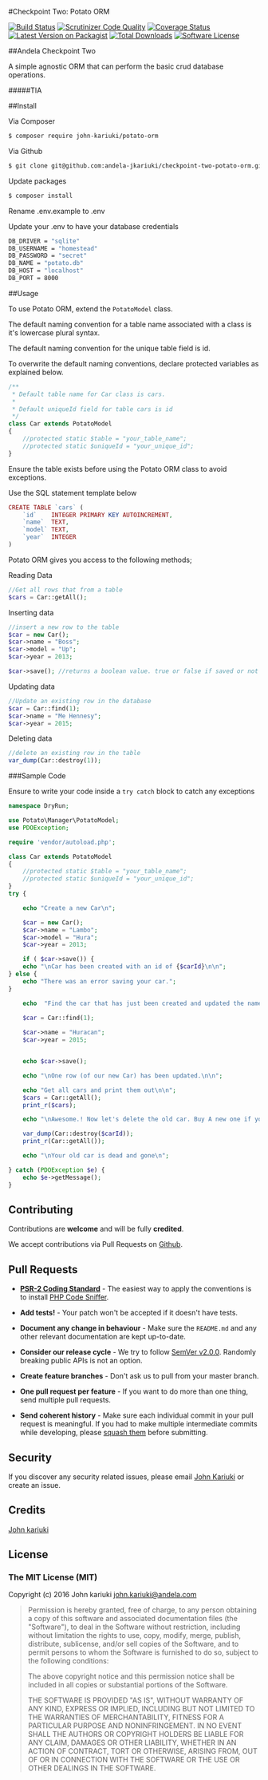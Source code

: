 #Checkpoint Two: Potato ORM

[![Build Status](https://travis-ci.org/andela-jkariuki/checkpoint-two-potato-orm.svg?branch=master)](https://travis-ci.org/andela-jkariuki/checkpoint-two-potato-orm)
[![Scrutinizer Code Quality](https://scrutinizer-ci.com/g/andela-jkariuki/checkpoint-two-potato-orm/badges/quality-score.png?b=master)](https://scrutinizer-ci.com/g/andela-jkariuki/checkpoint-two-potato-orm/?branch=master)
[![Coverage Status](https://coveralls.io/repos/github/andela-jkariuki/checkpoint-two-potato-orm/badge.svg?branch=develop)](https://coveralls.io/github/andela-jkariuki/checkpoint-two-potato-orm?branch=develop)
[![Latest Version on Packagist][ico-version]][link-packagist]
[![Total Downloads][ico-downloads]][link-downloads]
[![Software License][ico-license]](https://github.com/andela-jkariuki/checkpoint-two-potato-orm)

##Andela Checkpoint Two

A simple agnostic ORM that can perform the basic crud database operations.

#####TIA

##Install

Via Composer

```bash
$ composer require john-kariuki/potato-orm
```
Via Github

``` bash
$ git clone git@github.com:andela-jkariuki/checkpoint-two-potato-orm.git
```

Update packages

``` bash
$ composer install
```

Rename .env.example to .env

Update your .env to have your database credentials

```bash
DB_DRIVER = "sqlite"
DB_USERNAME = "homestead"
DB_PASSWORD = "secret"
DB_NAME = "potato.db"
DB_HOST = "localhost"
DB_PORT = 8000
```

##Usage

To use Potato ORM, extend the ```PotatoModel``` class. 

The default naming convention for a table name associated with a class is it's lowercase plural syntax.

The default naming convention for the unique table field is id.

To overwrite the default naming conventions, declare protected variables as explained below.

```php
/**
 * Default table name for Car class is cars.
 *
 * Default uniqueId field for table cars is id
 */
class Car extends PotatoModel
{
    //protected static $table = "your_table_name";
    //protected static $uniqueId = "your_unique_id";
}
```
Ensure the table exists before using the Potato ORM class to avoid exceptions.

Use the SQL statement template below

```php
CREATE TABLE `cars` (
	`id`	INTEGER PRIMARY KEY AUTOINCREMENT,
	`name`	TEXT,
	`model`	TEXT,
	`year`	INTEGER
)
```

Potato ORM gives you access to the following methods;

Reading Data
```php
//Get all rows that from a table
$cars = Car::getAll();
```

Inserting data
```php
//insert a new row to the table
$car = new Car();
$car->name = "Boss";
$car->model = "Up";
$car->year = 2013;

$car->save(); //returns a boolean value. true or false if saved or not respectively.
```

Updating data
```php
//Update an existing row in the database
$car = Car::find(1);
$car->name = "Me Hennesy";
$car->year = 2015;
```
Deleting data
```php
//delete an existing row in the table
var_dump(Car::destroy(1));
```
###Sample Code

Ensure to write your code inside a ```try catch``` block to catch any exceptions

```php
namespace DryRun;

use Potato\Manager\PotatoModel;
use PDOException;

require 'vendor/autoload.php';

class Car extends PotatoModel
{
    //protected static $table = "your_table_name";
    //protected static $uniqueId = "your_unique_id";
}
try {

    echo "Create a new Car\n";

    $car = new Car();
    $car->name = "Lambo";
    $car->model = "Hura";
    $car->year = 2013;

    if ( $car->save()) {
	echo "\nCar has been created with an id of {$carId}\n\n";
} else {
	echo "There was an error saving your car.";
}

    echo  "Find the car that has just been created and updated the name and year\n";

    $car = Car::find(1);
   
    $car->name = "Huracan";
    $car->year = 2015;


    echo $car->save();

    echo "\nOne row (of our new Car) has been updated.\n\n";

    echo "Get all cars and print them out\n\n";
    $cars = Car::getAll();
    print_r($cars);

    echo "\nAwesome.! Now let's delete the old car. Buy A new one if you can\n\n";

    var_dump(Car::destroy($carId));
    print_r(Car::getAll());

    echo "\nYour old car is dead and gone\n";

} catch (PDOException $e) {
    echo $e->getMessage();
}
```
## Contributing

Contributions are **welcome** and will be fully **credited**.

We accept contributions via Pull Requests on [Github](https://github.com/andela-jkariuki/checkpoint-two-potato-orm).

## Pull Requests

- **[PSR-2 Coding Standard](https://github.com/php-fig/fig-standards/blob/master/accepted/PSR-2-coding-style-guide.md)** - The easiest way to apply the conventions is to install [PHP Code Sniffer](http://pear.php.net/package/PHP_CodeSniffer).

- **Add tests!** - Your patch won't be accepted if it doesn't have tests.

- **Document any change in behaviour** - Make sure the `README.md` and any other relevant documentation are kept up-to-date.

- **Consider our release cycle** - We try to follow [SemVer v2.0.0](http://semver.org/). Randomly breaking public APIs is not an option.

- **Create feature branches** - Don't ask us to pull from your master branch.

- **One pull request per feature** - If you want to do more than one thing, send multiple pull requests.

- **Send coherent history** - Make sure each individual commit in your pull request is meaningful. If you had to make multiple intermediate commits while developing, please [squash them](http://www.git-scm.com/book/en/v2/Git-Tools-Rewriting-History#Changing-Multiple-Commit-Messages) before submitting.

## Security

If you discover any security related issues, please email [John Kariuki](john.kariuki@andela.com) or create an issue.

## Credits

[John kariuki](https://github.com/andela-jkariuki)

## License

### The MIT License (MIT)

Copyright (c) 2016 John kariuki <john.kariuki@andela.com>

> Permission is hereby granted, free of charge, to any person obtaining a copy
> of this software and associated documentation files (the "Software"), to deal
> in the Software without restriction, including without limitation the rights
> to use, copy, modify, merge, publish, distribute, sublicense, and/or sell
> copies of the Software, and to permit persons to whom the Software is
> furnished to do so, subject to the following conditions:
>
> The above copyright notice and this permission notice shall be included in
> all copies or substantial portions of the Software.
>
> THE SOFTWARE IS PROVIDED "AS IS", WITHOUT WARRANTY OF ANY KIND, EXPRESS OR
> IMPLIED, INCLUDING BUT NOT LIMITED TO THE WARRANTIES OF MERCHANTABILITY,
> FITNESS FOR A PARTICULAR PURPOSE AND NONINFRINGEMENT. IN NO EVENT SHALL THE
> AUTHORS OR COPYRIGHT HOLDERS BE LIABLE FOR ANY CLAIM, DAMAGES OR OTHER
> LIABILITY, WHETHER IN AN ACTION OF CONTRACT, TORT OR OTHERWISE, ARISING FROM,
> OUT OF OR IN CONNECTION WITH THE SOFTWARE OR THE USE OR OTHER DEALINGS IN
> THE SOFTWARE.

[ico-version]: https://img.shields.io/packagist/v/john-kariuki/potato-orm.svg?style=flat-square
[ico-downloads]: https://img.shields.io/packagist/dt/john-kariuki/potato-orm.svg?style=flat-square
[ico-license]: https://img.shields.io/badge/license-MIT-brightgreen.svg?style=flat-square

[link-packagist]: https://packagist.org/packages/john-kariuki/potato-orm
[link-downloads]: https://packagist.org/packages/john-kariuki/potato-orm
